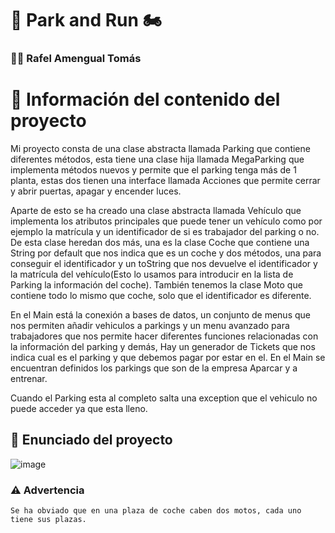 # 🚗 Park and Run 🏍️

### 👨‍💻 Rafel Amengual Tomás

# 📜 Información del contenido del proyecto
Mi proyecto consta de una clase abstracta llamada Parking que contiene diferentes métodos, esta tiene una clase hija llamada MegaParking
que implementa métodos nuevos y permite que el parking tenga más de 1 planta, estas dos tienen una interface llamada Acciones que
permite cerrar y abrir puertas, apagar y encender luces.

Aparte de esto se ha creado una clase abstracta llamada Vehículo que implementa los atributos principales que puede tener un vehículo
como por ejemplo la matrícula y un identificador de si es trabajador del parking o no. De esta clase heredan dos más,
una es la clase Coche que contiene una String por default que nos indica que es un coche y dos métodos, una para conseguir el identificador
y un toString que nos devuelve el identificador y la matrícula del vehículo(Esto lo usamos para introducir en la lista de Parking
la información del coche). También tenemos la clase Moto que contiene todo lo mismo que coche, solo que el identificador es diferente.

En el Main está la conexión a bases de datos, un conjunto de menus que nos permiten añadir vehiculos a parkings y un menu avanzado para trabajadores que
nos permite hacer diferentes funciones relacionadas con la información del parking y demás, Hay un generador de Tickets que nos indica cual es el parking y 
que debemos pagar por estar en el. En el Main se encuentran definidos los parkings que son de la empresa Aparcar y a entrenar.


Cuando el Parking esta al completo salta una exception que el vehiculo no puede acceder ya que esta lleno.

## 📕 Enunciado del proyecto
![image](https://github.com/RafelAm/Park-And-Run/assets/147522281/30c7fac5-679c-41b9-a1e0-042340d06360)


### ⚠️ Advertencia

    Se ha obviado que en una plaza de coche caben dos motos, cada uno tiene sus plazas.

